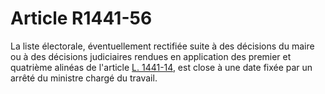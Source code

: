 # Article R1441-56

  
La liste électorale, éventuellement rectifiée suite à des décisions du maire ou à des décisions judiciaires rendues en application des premier et quatrième alinéas de l'article [L. 1441-14][1], est close à une date fixée par un arrêté du ministre chargé du travail.

 [1]: /affichCodeArticle.do?cidTexte=LEGITEXT000006072050&idArticle=LEGIARTI000006901498&dateTexte=&categorieLien=cid